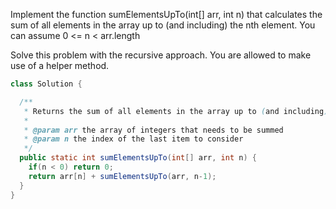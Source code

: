 Implement the function sumElementsUpTo(int[] arr, int n) that calculates the sum of all elements in the array up to (and including) the nth element.
You can assume 0 <= n < arr.length

Solve this problem with the recursive approach. You are allowed to make use of a helper method.

```java
class Solution {

  /**
   * Returns the sum of all elements in the array up to (and including) the `n`th element
   *
   * @param arr the array of integers that needs to be summed
   * @param n the index of the last item to consider
   */
  public static int sumElementsUpTo(int[] arr, int n) {
    if(n < 0) return 0;
    return arr[n] + sumElementsUpTo(arr, n-1);
  }
}

```
